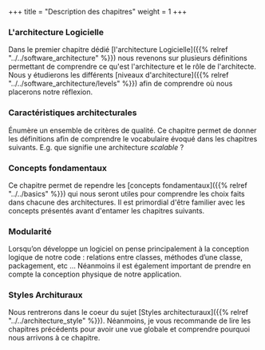 +++
title = "Description des chapitres"
weight = 1
+++

### L'architecture Logicielle

Dans le premier chapitre dédié [l'architecture Logicielle]({{% relref "../../software_architecture" %}}) nous revenons sur plusieurs définitions permettant de comprendre ce qu'est l'architecture et le rôle de l'architecte. Nous y étudierons les différents [niveaux d'architecture]({{% relref "../../software_architecture/levels" %}}) afin de comprendre où nous placerons notre réflexion.

### Caractéristiques architecturales

Énumère un ensemble de critères de qualité. Ce chapitre permet de donner les définitions afin de comprendre le vocabulaire évoqué dans les chapitres suivants. E.g. que signifie une architecture _scalable_ ?

### Concepts fondamentaux

Ce chapitre permet de rependre les [concepts fondamentaux]({{% relref "../../basics" %}}) qui nous seront utiles pour comprendre les choix faits dans chacune des architectures. Il est primordial d'être familier avec les concepts présentés avant d'entamer les chapitres suivants.

### Modularité

Lorsqu’on développe un logiciel on pense principalement à la conception logique de notre code : relations entre classes, méthodes d’une classe, packagement, etc … Néanmoins il est également important de prendre en compte la conception physique de notre application.

### Styles Archituraux

Nous rentrerons dans le coeur du sujet [Styles architecturaux]({{% relref "../../architecture_style" %}}). Néanmoins, je vous recommande de lire les chapitres précédents pour avoir une vue globale et comprendre pourquoi nous arrivons à ce chapitre.
